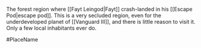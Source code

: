 The forest region where <span class="people">[[Fayt Leingod|Fayt]]</span> crash-landed in his <span class="miscellaneous">[[Escape Pod|escape pod]]</span>.
This is a very secluded region, even for the underdeveloped planet of <span class="political-bodies-places">[[Vanguard III]]</span>, and there is little reason to visit it.  Only a few local inhabitants ever do.

#PlaceName